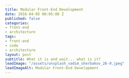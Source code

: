 ```yaml
---
title: Modular Front-End Development
date: 2016-04-05 00:05:00 Z
published: false
categories:
- front-end
- architecture
tags:
- front-end
- code
- architecture
layout: post
subtitle: What it is and wait... what is it?
leadImage: "/assets/unsplash_vadim_sherbakov_26-9.jpeg"
leadImageAlt: Modular Front-End Development
---
```


